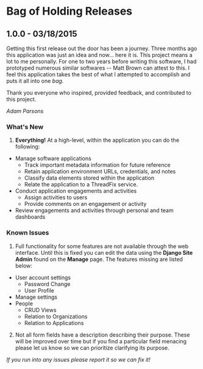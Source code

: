 # Bag of Holding Releases

## 1.0.0 - 03/18/2015

Getting this first release out the door has been a journey. Three months ago this application was just an idea and now... here it is. This project means a lot to me personally. For one to two years before writing this software, I had prototyped numerous similar softwares -- Matt Brown can attest to this. I feel this application takes the best of what I attempted to accomplish and puts it all into one *bag*.

Thank you everyone who inspired, provided feedback, and contributed to this project.

*Adam Parsons*

### What's New

1. **Everything!** At a high-level, within the application you can do the following:
  - Manage software applications
    - Track important metadata information for future reference
    - Retain application environment URLs, credentials, and notes
    - Classify data elements stored within the application
    - Relate the application to a ThreadFix service.
  - Conduct application engagements and activities
    - Assign activities to users
    - Provide comments on an engagement or activity
  - Review engagements and activities through personal and team dashboards

### Known Issues

1. Full functionality for some features are not available through the web interface. Until this is fixed you can edit the data using the **Django Site Admin** found on the **Manage** page. The features missing are listed below:
  - User account settings
    - Password Change
    - User Profile
  - Manage settings
  - People
    - CRUD Views
    - Relation to Organizations
    - Relation to Applications
2. Not all form fields have a description describing their purpose. These will be improved over time but if you find a particular field menacing please let us know so we can prioritize clarifying its purpose.

*If you run into any issues please report it so we can fix it!*
